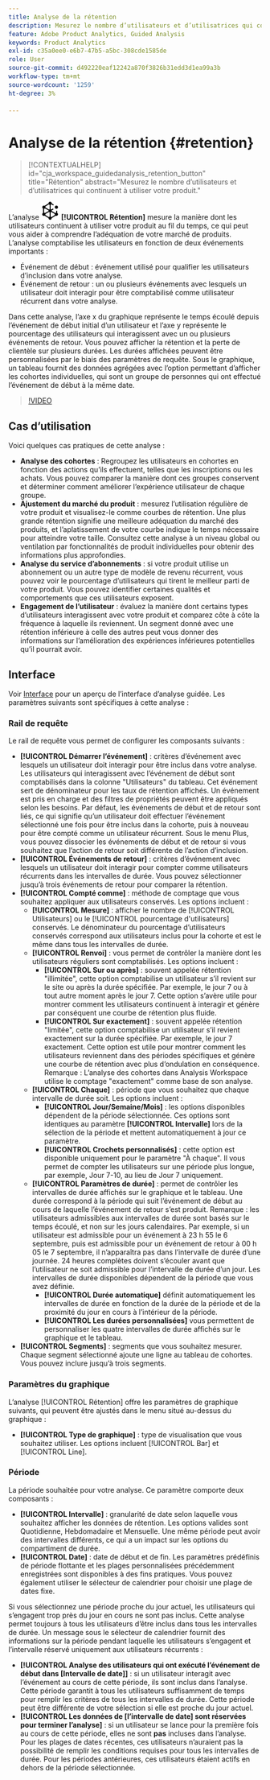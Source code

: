 ```yaml
---
title: Analyse de la rétention
description: Mesurez le nombre d’utilisateurs et d’utilisatrices qui continuent à utiliser votre produit.
feature: Adobe Product Analytics, Guided Analysis
keywords: Product Analytics
exl-id: c35a0ee0-e6b7-47b5-a5bc-308cde1585de
role: User
source-git-commit: d492220eaf12242a870f3826b31edd3d1ea99a3b
workflow-type: tm+mt
source-wordcount: '1259'
ht-degree: 3%

---
```


# Analyse de la rétention {#retention}

<!-- markdownlint-disable MD034 -->

>[!CONTEXTUALHELP]
>id="cja_workspace_guidedanalysis_retention_button"
>title="Rétention"
>abstract="Mesurez le nombre d’utilisateurs et d’utilisatrices qui continuent à utiliser votre produit."

<!-- markdownlint-enable MD034 -->

L’analyse ![Rétention](/help/assets/icons/Retention.svg) **[!UICONTROL Rétention]** mesure la manière dont les utilisateurs continuent à utiliser votre produit au fil du temps, ce qui peut vous aider à comprendre l’adéquation de votre marché de produits. L’analyse comptabilise les utilisateurs en fonction de deux événements importants :

* Événement de début : événement utilisé pour qualifier les utilisateurs d’inclusion dans votre analyse.
* Événement de retour : un ou plusieurs événements avec lesquels un utilisateur doit interagir pour être comptabilisé comme utilisateur récurrent dans votre analyse.

Dans cette analyse, l’axe x du graphique représente le temps écoulé depuis l’événement de début initial d’un utilisateur et l’axe y représente le pourcentage des utilisateurs qui interagissent avec un ou plusieurs événements de retour. Vous pouvez afficher la rétention et la perte de clientèle sur plusieurs durées. Les durées affichées peuvent être personnalisées par le biais des paramètres de requête. Sous le graphique, un tableau fournit des données agrégées avec l’option permettant d’afficher les cohortes individuelles, qui sont un groupe de personnes qui ont effectué l’événement de début à la même date.

>[!VIDEO](https://video.tv.adobe.com/v/3430503/?learn=on)


## Cas d’utilisation

Voici quelques cas pratiques de cette analyse :

* **Analyse des cohortes** : Regroupez les utilisateurs en cohortes en fonction des actions qu’ils effectuent, telles que les inscriptions ou les achats. Vous pouvez comparer la manière dont ces groupes conservent et déterminer comment améliorer l’expérience utilisateur de chaque groupe.
* **Ajustement du marché du produit** : mesurez l’utilisation régulière de votre produit et visualisez-le comme courbes de rétention. Une plus grande rétention signifie une meilleure adéquation du marché des produits, et l’aplatissement de votre courbe indique le temps nécessaire pour atteindre votre taille. Consultez cette analyse à un niveau global ou ventilation par fonctionnalités de produit individuelles pour obtenir des informations plus approfondies.
* **Analyse du service d’abonnements** : si votre produit utilise un abonnement ou un autre type de modèle de revenu récurrent, vous pouvez voir le pourcentage d’utilisateurs qui tirent le meilleur parti de votre produit. Vous pouvez identifier certaines qualités et comportements que ces utilisateurs exposent.
* **Engagement de l’utilisateur** : évaluez la manière dont certains types d’utilisateurs interagissent avec votre produit et comparez côte à côte la fréquence à laquelle ils reviennent. Un segment donné avec une rétention inférieure à celle des autres peut vous donner des informations sur l’amélioration des expériences inférieures potentielles qu’il pourrait avoir.

## Interface

Voir [Interface](../overview.md#interface) pour un aperçu de l’interface d’analyse guidée. Les paramètres suivants sont spécifiques à cette analyse :

### Rail de requête

Le rail de requête vous permet de configurer les composants suivants :

* **[!UICONTROL Démarrer l’événement]** : critères d’événement avec lesquels un utilisateur doit interagir pour être inclus dans votre analyse. Les utilisateurs qui interagissent avec l’événement de début sont comptabilisés dans la colonne &quot;Utilisateurs&quot; du tableau. Cet événement sert de dénominateur pour les taux de rétention affichés. Un événement est pris en charge et des filtres de propriétés peuvent être appliqués selon les besoins. Par défaut, les événements de début et de retour sont liés, ce qui signifie qu’un utilisateur doit effectuer l’événement sélectionné une fois pour être inclus dans la cohorte, puis à nouveau pour être compté comme un utilisateur récurrent. Sous le menu Plus, vous pouvez dissocier les événements de début et de retour si vous souhaitez que l’action de retour soit différente de l’action d’inclusion.
* **[!UICONTROL Événements de retour]** : critères d’événement avec lesquels un utilisateur doit interagir pour compter comme utilisateurs récurrents dans les intervalles de durée. Vous pouvez sélectionner jusqu’à trois événements de retour pour comparer la rétention.
* **[!UICONTROL Compté comme]** : méthode de comptage que vous souhaitez appliquer aux utilisateurs conservés. Les options incluent : 
   * **[!UICONTROL Mesure]** : afficher le nombre de [!UICONTROL Utilisateurs] ou le [!UICONTROL pourcentage d&#39;utilisateurs] conservés. Le dénominateur du pourcentage d’utilisateurs conservés correspond aux utilisateurs inclus pour la cohorte et est le même dans tous les intervalles de durée.
   * **[!UICONTROL Renvoi]** : vous permet de contrôler la manière dont les utilisateurs réguliers sont comptabilisés. Les options incluent : 
      * **[!UICONTROL Sur ou après]** : souvent appelée rétention &quot;illimitée&quot;, cette option comptabilise un utilisateur s’il revient sur le site ou après la durée spécifiée. Par exemple, le jour 7 ou à tout autre moment après le jour 7. Cette option s’avère utile pour montrer comment les utilisateurs continuent à interagir et génère par conséquent une courbe de rétention plus fluide.
      * **[!UICONTROL Sur exactement]** : souvent appelée rétention &quot;limitée&quot;, cette option comptabilise un utilisateur s’il revient exactement sur la durée spécifiée. Par exemple, le jour 7 exactement. Cette option est utile pour montrer comment les utilisateurs reviennent dans des périodes spécifiques et génère une courbe de rétention avec plus d’ondulation en conséquence. Remarque : L’analyse des cohortes dans Analysis Workspace utilise le comptage &quot;exactement&quot; comme base de son analyse.
   * **[!UICONTROL Chaque]** : période que vous souhaitez que chaque intervalle de durée soit. Les options incluent : 
      * **[!UICONTROL Jour/Semaine/Mois]** : les options disponibles dépendent de la période sélectionnée. Ces options sont identiques au paramètre **[!UICONTROL Intervalle]** lors de la sélection de la période et mettent automatiquement à jour ce paramètre.
      * **[!UICONTROL Crochets personnalisés]** : cette option est disponible uniquement pour le paramètre &quot;À chaque&quot;. Il vous permet de compter les utilisateurs sur une période plus longue, par exemple, Jour 7-10, au lieu de Jour 7 uniquement.
   * **[!UICONTROL Paramètres de durée]** : permet de contrôler les intervalles de durée affichés sur le graphique et le tableau. Une durée correspond à la période qui suit l’événement de début au cours de laquelle l’événement de retour s’est produit. Remarque : les utilisateurs admissibles aux intervalles de durée sont basés sur le temps écoulé, et non sur les jours calendaires. Par exemple, si un utilisateur est admissible pour un événement à 23 h 55 le 6 septembre, puis est admissible pour un événement de retour à 00 h 05 le 7 septembre, il n’apparaîtra pas dans l’intervalle de durée d’une journée. 24 heures complètes doivent s’écouler avant que l’utilisateur ne soit admissible pour l’intervalle de durée d’un jour. Les intervalles de durée disponibles dépendent de la période que vous avez définie.
      * **[!UICONTROL Durée automatique]** définit automatiquement les intervalles de durée en fonction de la durée de la période et de la proximité du jour en cours à l’intérieur de la période.
      * **[!UICONTROL Les durées personnalisées]** vous permettent de personnaliser les quatre intervalles de durée affichés sur le graphique et le tableau.
* **[!UICONTROL Segments]** : segments que vous souhaitez mesurer. Chaque segment sélectionné ajoute une ligne au tableau de cohortes. Vous pouvez inclure jusqu’à trois segments.

### Paramètres du graphique

L’analyse [!UICONTROL Rétention] offre les paramètres de graphique suivants, qui peuvent être ajustés dans le menu situé au-dessus du graphique :

* **[!UICONTROL Type de graphique]** : type de visualisation que vous souhaitez utiliser. Les options incluent [!UICONTROL Bar] et [!UICONTROL Line].

### Période

La période souhaitée pour votre analyse. Ce paramètre comporte deux composants :

* **[!UICONTROL Intervalle]** : granularité de date selon laquelle vous souhaitez afficher les données de rétention. Les options valides sont Quotidienne, Hebdomadaire et Mensuelle. Une même période peut avoir des intervalles différents, ce qui a un impact sur les options du compartiment de durée.
* **[!UICONTROL Date]** : date de début et de fin. Les paramètres prédéfinis de période flottante et les plages personnalisées précédemment enregistrées sont disponibles à des fins pratiques. Vous pouvez également utiliser le sélecteur de calendrier pour choisir une plage de dates fixe.

Si vous sélectionnez une période proche du jour actuel, les utilisateurs qui s’engagent trop près du jour en cours ne sont pas inclus. Cette analyse permet toujours à tous les utilisateurs d’être inclus dans tous les intervalles de durée. Un message sous le sélecteur de calendrier fournit des informations sur la période pendant laquelle les utilisateurs s’engagent et l’intervalle réservé uniquement aux utilisateurs récurrents :

* **[!UICONTROL Analyse des utilisateurs qui ont exécuté l’événement de début dans [Intervalle de date]]** : si un utilisateur interagit avec l’événement au cours de cette période, ils sont inclus dans l’analyse. Cette période garantit à tous les utilisateurs suffisamment de temps pour remplir les critères de tous les intervalles de durée. Cette période peut être différente de votre sélection si elle est proche du jour actuel.
* **[!UICONTROL Les données de [l’intervalle de date] sont réservées pour terminer l’analyse]** : si un utilisateur se lance pour la première fois au cours de cette période, elles ne sont **pas** incluses dans l’analyse. Pour les plages de dates récentes, ces utilisateurs n’auraient pas la possibilité de remplir les conditions requises pour tous les intervalles de durée. Pour les périodes antérieures, ces utilisateurs étaient actifs en dehors de la période sélectionnée.

<!--
## Example

See below for an example of the analysis.

![Retention](../assets/retention.png)

-->
